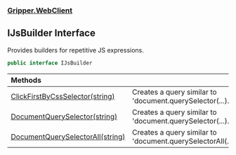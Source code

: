 ### [Gripper.WebClient](Gripper_WebClient 'Gripper.WebClient')
## IJsBuilder Interface
Provides builders for repetitive JS expressions.  
```csharp
public interface IJsBuilder
```

| Methods | |
| :--- | :--- |
| [ClickFirstByCssSelector(string)](Gripper_WebClient_IJsBuilder_ClickFirstByCssSelector(string) 'Gripper.WebClient.IJsBuilder.ClickFirstByCssSelector(string)') | Creates a query similar to 'document.querySelector(...).click().<br/> |
| [DocumentQuerySelector(string)](Gripper_WebClient_IJsBuilder_DocumentQuerySelector(string) 'Gripper.WebClient.IJsBuilder.DocumentQuerySelector(string)') | Creates a query similar to 'document.querySelector(...).<br/> |
| [DocumentQuerySelectorAll(string)](Gripper_WebClient_IJsBuilder_DocumentQuerySelectorAll(string) 'Gripper.WebClient.IJsBuilder.DocumentQuerySelectorAll(string)') | Creates a query similar to 'document.querySelectorAll(...).<br/> |
